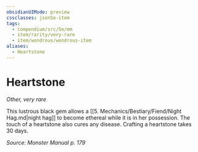 ```yaml
---
obsidianUIMode: preview
cssclasses: json5e-item
tags:
  - compendium/src/5e/mm
  - item/rarity/very-rare
  - item/wondrous/wondrous-item
aliases:
  - Heartstone
---
```

# Heartstone
*Other, very rare*  


This lustrous black gem allows a [[5. Mechanics/Bestiary/Fiend/Night Hag.md\|night hag]] to become ethereal while it is in her possession. The touch of a heartstone also cures any disease. Crafting a heartstone takes 30 days.

*Source: Monster Manual p. 179*
